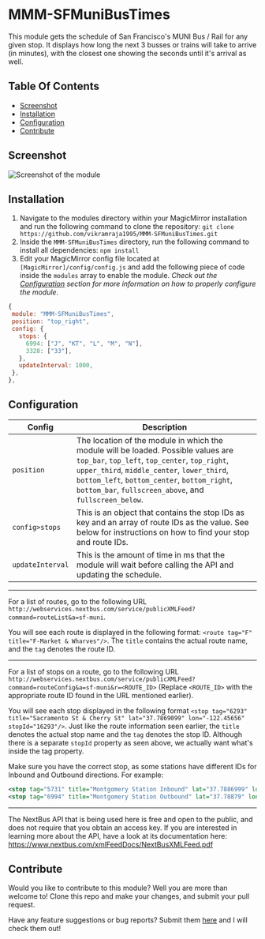 # MMM-SFMuniBusTimes

This module gets the schedule of San Francisco's MUNI Bus / Rail for any given stop. It displays how long the next 3 busses or trains will take to arrive (in minutes), with the closest one showing the seconds until it's arrival as well.

## Table Of Contents

- [Screenshot](#screenshot)
- [Installation](#installation)
- [Configuration](#configuration)
- [Contribute](#contribute)

## Screenshot

![Screenshot of the module](https://github.com/vikramraja1995/MMM-SFMuniBusTimes/raw/master/screenshot.png)

## Installation

1. Navigate to the modules directory within your MagicMirror installation and run the following command to clone the repository: `git clone https://github.com/vikramraja1995/MMM-SFMuniBusTimes.git`
2. Inside the `MMM-SFMuniBusTimes` directory, run the following command to install all dependencies: `npm install`
3. Edit your MagicMirror config file located at `[MagicMirror]/config/config.js` and add the following piece of code inside the `modules` array to enable the module. _Check out the [Configuration](#configuration) section for more information on how to properly configure the module._

```js
{
 module: "MMM-SFMuniBusTimes",
 position: "top_right",
 config: {
   stops: {
     6994: ["J", "KT", "L", "M", "N"],
     3328: ["33"],
   },
   updateInterval: 1000,
 },
},
```

## Configuration

| **Config**       | **Description**                                                                                                                                                                                                                                                                               |
| ---------------- | --------------------------------------------------------------------------------------------------------------------------------------------------------------------------------------------------------------------------------------------------------------------------------------------- |
| `position`       | The location of the module in which the module will be loaded. Possible values are `top_bar`, `top_left`, `top_center`, `top_right`, `upper_third`, `middle_center`, `lower_third`, `bottom_left`, `bottom_center`, `bottom_right`, `bottom_bar`, `fullscreen_above`, and `fullscreen_below`. |
| `config>stops`   | This is an object that contains the stop IDs as key and an array of route IDs as the value. See below for instructions on how to find your stop and route IDs.                                                                                                                                |
| `updateInterval` | This is the amount of time in ms that the module will wait before calling the API and updating the schedule.                                                                                                                                                                                  |

---

For a list of routes, go to the following URL `http://webservices.nextbus.com/service/publicXMLFeed?command=routeList&a=sf-muni`.

You will see each route is displayed in the following format: `<route tag="F" title="F-Market & Wharves"/>`. The `title` contains the actual route name, and the `tag` denotes the route ID.

---

For a list of stops on a route, go to the following URL `http://webservices.nextbus.com/service/publicXMLFeed?command=routeConfig&a=sf-muni&r=<ROUTE_ID>` (Replace `<ROUTE_ID>` with the appropriate route ID found in the URL mentioned earlier).

You will see each stop displayed in the following format `<stop tag="6293" title="Sacramento St & Cherry St" lat="37.7869099" lon="-122.45656" stopId="16293"/>`. Just like the route information seen earlier, the `title` denotes the actual stop name and the `tag` denotes the stop ID. Although there is a separate `stopId` property as seen above, we actually want what's inside the tag property.

Make sure you have the correct stop, as some stations have different IDs for Inbound and Outbound directions. For example:

```xml
<stop tag="5731" title="Montgomery Station Inbound" lat="37.7886999" lon="-122.40192" stopId="15731"/>
<stop tag="6994" title="Montgomery Station Outbound" lat="37.78879" lon="-122.4021299" stopId="16994"/>
```

---

The NextBus API that is being used here is free and open to the public, and does not require that you obtain an access key.
If you are interested in learning more about the API, have a look at its documentation here: https://www.nextbus.com/xmlFeedDocs/NextBusXMLFeed.pdf

## Contribute

Would you like to contribute to this module? Well you are more than welcome to! Clone this repo and make your changes, and submit your pull request.

Have any feature suggestions or bug reports? Submit them [here](https://github.com/vikramraja1995/MMM-SFMuniBusTimes/issues) and I will check them out!
